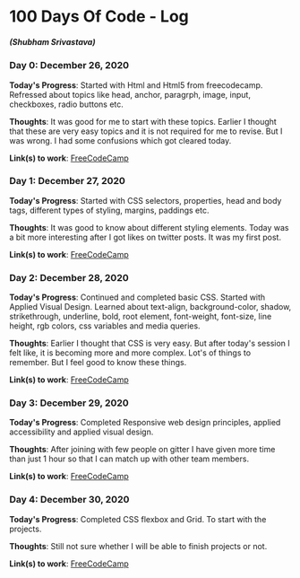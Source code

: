 # 100 Days Of Code - Log
##### (Shubham Srivastava)

### Day 0: December 26, 2020

**Today's Progress**: Started with Html and Html5 from freecodecamp. Refressed about topics like head, anchor, paragrph, image, input, checkboxes, radio buttons etc. 

**Thoughts**: It was good for me to start with these topics. Earlier I thought that these are very easy topics and it is not required for me to revise. But I was wrong. I had some confusions which got cleared today. 

**Link(s) to work**: [FreeCodeCamp](https://www.freecodecamp.org/learn/)

### Day 1: December 27, 2020

**Today's Progress**: Started with CSS selectors, properties, head and body tags, different types of styling, margins, paddings etc. 

**Thoughts**: It was good to know about different styling elements. Today was a bit more interesting after I got likes on twitter posts. It was my first post. 

**Link(s) to work**: [FreeCodeCamp](https://www.freecodecamp.org/learn/)


### Day 2: December 28, 2020

**Today's Progress**: Continued and completed basic CSS. Started with Applied Visual Design. Learned about text-align, background-color, shadow, strikethrough, underline, bold, root element, font-weight, font-size, line height, rgb colors, css variables and media queries.   

**Thoughts**: Earlier I thought that CSS is very easy. But after today's session I felt like, it is becoming more and more complex. Lot's of things to remember. But I feel good to know these things.  

**Link(s) to work**: [FreeCodeCamp](https://www.freecodecamp.org/learn/)

### Day 3: December 29, 2020

**Today's Progress**: Completed Responsive web design principles, applied accessibility and applied visual design.    

**Thoughts**: After joining with few people on gitter I have given more time than just 1 hour so that I can match up with other team members. 

**Link(s) to work**: [FreeCodeCamp](https://www.freecodecamp.org/learn/)

### Day 4: December 30, 2020

**Today's Progress**: Completed CSS flexbox and Grid. To start with the projects.     

**Thoughts**: Still not sure whether I will be able to finish projects or not. 

**Link(s) to work**: [FreeCodeCamp](https://www.freecodecamp.org/learn/)
